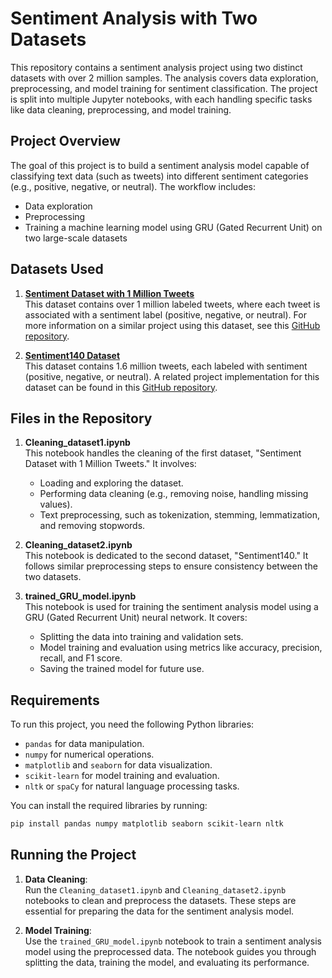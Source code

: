 # Sentiment Analysis with Two Datasets

This repository contains a sentiment analysis project using two distinct datasets with over 2 million samples. The analysis covers data exploration, preprocessing, and model training for sentiment classification. The project is split into multiple Jupyter notebooks, with each handling specific tasks like data cleaning, preprocessing, and model training.

## Project Overview

The goal of this project is to build a sentiment analysis model capable of classifying text data (such as tweets) into different sentiment categories (e.g., positive, negative, or neutral). The workflow includes:
- Data exploration
- Preprocessing
- Training a machine learning model using GRU (Gated Recurrent Unit) on two large-scale datasets

## Datasets Used

1. **[Sentiment Dataset with 1 Million Tweets](https://www.kaggle.com/datasets/tariqsays/sentiment-dataset-with-1-million-tweets)**  
   This dataset contains over 1 million labeled tweets, where each tweet is associated with a sentiment label (positive, negative, or neutral). For more information on a similar project using this dataset, see this [GitHub repository](https://github.com/basel5621/Sentiment-Analysis-with-Sentiment140-dataset.git).

2. **[Sentiment140 Dataset](https://www.kaggle.com/datasets/kazanova/sentiment140)**  
   This dataset contains 1.6 million tweets, each labeled with sentiment (positive, negative, or neutral). A related project implementation for this dataset can be found in this [GitHub repository](https://github.com/basel5621/Sentiment-Analysis-with-Sentiment-Dataset-with-1-Million.git).


## Files in the Repository

1. **Cleaning_dataset1.ipynb**  
   This notebook handles the cleaning of the first dataset, "Sentiment Dataset with 1 Million Tweets." It involves:
   - Loading and exploring the dataset.
   - Performing data cleaning (e.g., removing noise, handling missing values).
   - Text preprocessing, such as tokenization, stemming, lemmatization, and removing stopwords.

2. **Cleaning_dataset2.ipynb**  
   This notebook is dedicated to the second dataset, "Sentiment140." It follows similar preprocessing steps to ensure consistency between the two datasets.

3. **trained_GRU_model.ipynb**  
   This notebook is used for training the sentiment analysis model using a GRU (Gated Recurrent Unit) neural network. It covers:
   - Splitting the data into training and validation sets.
   - Model training and evaluation using metrics like accuracy, precision, recall, and F1 score.
   - Saving the trained model for future use.

## Requirements

To run this project, you need the following Python libraries:
- `pandas` for data manipulation.
- `numpy` for numerical operations.
- `matplotlib` and `seaborn` for data visualization.
- `scikit-learn` for model training and evaluation.
- `nltk` or `spaCy` for natural language processing tasks.

You can install the required libraries by running:

```bash
pip install pandas numpy matplotlib seaborn scikit-learn nltk
```

## Running the Project

1. **Data Cleaning**:  
   Run the `Cleaning_dataset1.ipynb` and `Cleaning_dataset2.ipynb` notebooks to clean and preprocess the datasets. These steps are essential for preparing the data for the sentiment analysis model.

2. **Model Training**:  
   Use the `trained_GRU_model.ipynb` notebook to train a sentiment analysis model using the preprocessed data. The notebook guides you through splitting the data, training the model, and evaluating its performance.
